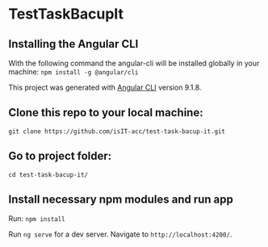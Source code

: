 # TestTaskBacupIt

## Installing the Angular CLI
With the following command the angular-cli will be installed globally in your machine:
`npm install -g @angular/cli`

This project was generated with [Angular CLI](https://github.com/angular/angular-cli) version 9.1.8.

##
## Clone this repo to your local machine:
`git clone https://github.com/isIT-acc/test-task-bacup-it.git`

## Go to project folder:
`cd test-task-bacup-it/`

## Install necessary npm modules and run app 
Run:
`npm install`

Run `ng serve` for a dev server. Navigate to `http://localhost:4200/`.

